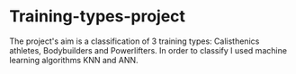 # Training-types-project
The project's aim is a classification of 3 training types: Calisthenics athletes, Bodybuilders and Powerlifters. In order to classify I used machine learning algorithms KNN and ANN.
